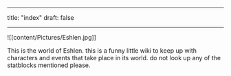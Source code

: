 

---
title: "index"
draft: false

---

![[content/Pictures/Eshlen.jpg]]

This is the world of Eshlen. this is a funny little wiki to keep up with characters and events that take place in its world. do not look up any of the statblocks mentioned please.